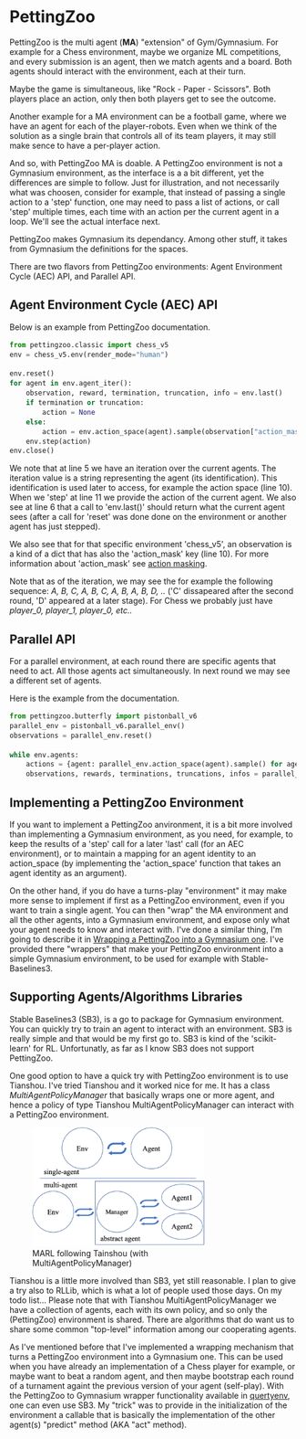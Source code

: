 # PettingZoo

PettingZoo is the multi agent (**MA**) "extension" of Gym/Gymnasium.
For example for a Chess environment, maybe we organize ML competitions, and every submission is an agent, then we match agents and a board. Both agents should interact with the environment, each at their turn.

Maybe the game is simultaneous, like "Rock - Paper - Scissors". Both players place an action, only then both players get to see the outcome.

Another example for a MA environment can be a football game, where we have an agent for each of the player-robots. Even when we think of the solution as a single brain that controls all of its team players, it may still make sence to have a per-player action.

And so, with PettingZoo MA is doable.
A PettingZoo environment is not a Gymnasium environment, as the interface is a a bit different, yet the differences are simple to follow.
Just for illustration, and not necessarily what was choosen, consider for example, that instead of passing a single action to a 'step' function, one may need to pass a list of actions, or call 'step' multiple times, each time with an action per the current agent in a loop. We'll see the actual interface next.

PettingZoo makes Gymnasium its dependancy. Among other stuff, it takes from Gymnasium the definitions for the spaces.

There are two flavors from PettingZoo environments: Agent Environment Cycle (AEC) API, and Parallel API.

## Agent Environment Cycle (AEC) API

Below is an example from PettingZoo documentation.

``` py linenums="1"
from pettingzoo.classic import chess_v5
env = chess_v5.env(render_mode="human")

env.reset()
for agent in env.agent_iter():
    observation, reward, termination, truncation, info = env.last()
    if termination or truncation:
        action = None
    else:
        action = env.action_space(agent).sample(observation["action_mask"])  # this is where you would insert your policy
    env.step(action)
env.close()
```

We note that at line 5 we have an iteration over the current agents. The iteration value is a string representing the agent (its identification). This identification is used later to access, for example the action space (line 10). When we 'step' at line 11 we provide the action of the current agent.
We also see at line 6 that a call to 'env.last()' should return what the current agent sees (after a call for 'reset' was done done on the environment or another agent has just stepped).

We also see that for that specific environment 'chess_v5', an observation is a kind of a dict that has also the 'action_mask' key (line 10). For more information about 'action_mask' see [action masking](../../concepts/action_masking).

Note that as of the iteration, we may see the for example the following sequence: *A, B, C, A, B, C, A, B, A, B, D, ..* ('C' dissapeared after the second round, 'D' appeared at a later stage). For Chess we probably just have *player_0, player_1, player_0, etc..*

## Parallel API

For a parallel environment, at each round there are specific agents that need to act. All those agents act simultaneously. In next round we may see a different set of agents.

Here is the example from the documentation.

``` py linenums="1"
from pettingzoo.butterfly import pistonball_v6
parallel_env = pistonball_v6.parallel_env()
observations = parallel_env.reset()

while env.agents:
    actions = {agent: parallel_env.action_space(agent).sample() for agent in parallel_env.agents}  # this is where you would insert your policy
    observations, rewards, terminations, truncations, infos = parallel_env.step(actions)
```

## Implementing a PettingZoo Environment

If you want to implement a PettingZoo anvironment, it is a bit more involved than implementing a Gymnasium environment, as you need, for example, to keep the results of a 'step' call for a later 'last' call (for an AEC environment), or to maintain a mapping for an agent identity to an action_space (by implementing the 'action_space' function that takes an agent identity as an argument).

On the other hand, if you do have a turns-play "environment" it may make more sense to implement if first as a PettingZoo environment, even if you want to train a single agent. You can then "wrap" the MA environment and all the other agents, into a Gymnasium environment, and expose only what your agent needs to know and interact with.
I've done a similar thing, I'm going to describe it in [Wrapping a PettingZoo into a Gymnasium one](../wrapping_pz_into_gym). I've provided there "wrappers" that make your PettingZoo environment into a simple Gymnasium environment, to be used for example with Stable-Baselines3.

## Supporting Agents/Algorithms Libraries

Stable Baselines3 (SB3), is a go to package for Gymnasium environment. You can quickly try to train an agent to interact with an environment. SB3 is really simple and that would be my first go to. SB3 is kind of the 'scikit-learn' for RL. Unfortunatly, as far as I know SB3 does not support PettingZoo.

One good option to have a quick try with PettingZoo environment is to use Tianshou. I've tried Tianshou and it worked nice for me. It has a class *MultiAgentPolicyManager* that basically wraps one or more agent, and hence a policy of type Tianshou MultiAgentPolicyManager can interact with a PettingZoo environment.

<figure style="max-width: 60%">
  <img src="../../images/marl.png" title="MARL following Tainshou (MultiAgentPolicyManager)"/>
  <figcaption>MARL following Tainshou (with MultiAgentPolicyManager)</figcaption>
</figure>

Tianshou is a little more involved than SB3, yet still reasonable. I plan to give a try also to RLLib, which is what a lot of people used those days. On my todo list...
Please note that with Tianshou MultiAgentPolicyManager we have a collection of agents, each with its own policy, and so only the (PettingZoo) environment is shared. There are algorithms that do want us to share some common "top-level" information among our cooperating agents.

As I've mentioned before that I've implemented a wrapping mechanism that turns a PettingZoo environment into a Gymnasium one. This can be used when you have already an implementation of a Chess player for example, or maybe want to beat a random agent, and then maybe bootstrap each round of a turnament againt the previous version of your agent (self-play). With the PettingZoo to Gymnasium wrapper functionality available in [quertyenv](https://github.com/zbenmo/qwertyenv), one can even use SB3. My "trick" was to provide in the initialization of the environment a callable that is basically the implementation of the other agent(s) "predict" method (AKA "act" method).